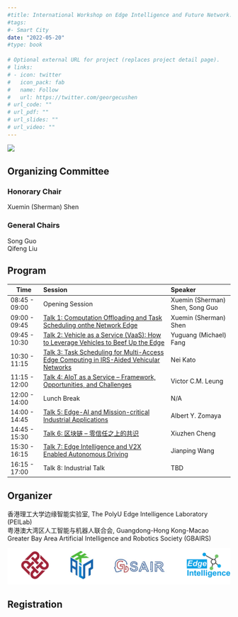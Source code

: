 ```yaml
---
#title: International Workshop on Edge Intelligence and Future Network: towards Ubiquitous Connectivity 
#tags:
#- Smart City
date: "2022-05-20"
#type: book

# Optional external URL for project (replaces project detail page).
# links:
# - icon: twitter
#   icon_pack: fab
#   name: Follow
#   url: https://twitter.com/georgecushen
# url_code: ""
# url_pdf: ""
# url_slides: ""
# url_video: ""
---
```


![](feature.png)

## Organizing Committee

### Honorary Chair 
Xuemin (Sherman) Shen

### General Chairs 
Song Guo   
Qifeng Liu

## Program 

| Time          | Session                                                      | Speaker                         |
| ------------- | :----------------------------------------------------------- | :------------------------------ |
| 08:45 - 09:00 | Opening Session                                              | Xuemin (Sherman) Shen, Song Guo |
| 09:00 - 09:45 | [Talk 1: Computation Offloading and Task Scheduling onthe Network Edge](talk1) | Xuemin (Sherman) Shen           |
| 09:45 - 10:30 | [Talk 2: Vehicle as a Service (VaaS): How to Leverage Vehicles to Beef Up the Edge](talk2) | Yuguang (Michael) Fang          |
| 10:30 - 11:15 | [Talk 3: Task Scheduling for Multi-Access Edge Computing in IRS-Aided Vehicular Networks](talk3) | Nei Kato                        |
| 11:15 - 12:00 | [Talk 4: AIoT as a Service – Framework, Opportunities, and Challenges](talk4) | Victor C.M. Leung               |
| 12:00 - 14:00 | Lunch Break                                                  | N/A                             |
| 14:00 - 14:45 | [Talk 5: Edge-AI and Mission-critical Industrial Applications](talk5) | Albert Y. Zomaya                |
| 14:45 - 15:30 | [Talk 6: 区块链 – 零信任之上的共识](talk6)                   | Xiuzhen Cheng                   |
| 15:30 - 16:15 | [Talk 7: Edge Intelligence and V2X Enabled Autonomous Driving](talk7) | Jianping Wang                   |
| 16:15 - 17:00 | Talk 8: Industrial Talk                                      | TBD                             |

## Organizer
香港理工大学边缘智能实验室, The PolyU Edge Intelligence Laboratory (PEILab)  
粤港澳大湾区人工智能与机器人联合会, Guangdong-Hong Kong-Macao Greater Bay Area Artificial Intelligence and Robotics Society (GBAIRS)  

![](org.png)

## Registration
